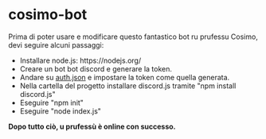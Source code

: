 # cosimo-bot

Prima di poter usare e modificare questo fantastico bot ru prufessu Cosimo, devi seguire alcuni passaggi:

<ul>
  <li>Installare node.js: https://nodejs.org/ </li>
  <li>Creare un bot bot discord e generare la token. </li>
  <li>Andare su <a href="">auth.json</a> e impostare la token come quella generata. </li>
  <li>Nella cartella del progetto installare discord.js tramite "npm install discord.js"</li>
  <li>Eseguire "npm init"</li>
  <li>Eseguire "node index.js"</li>
</ul>

<b>Dopo tutto ciò, u prufessù è online con successo.</b>
